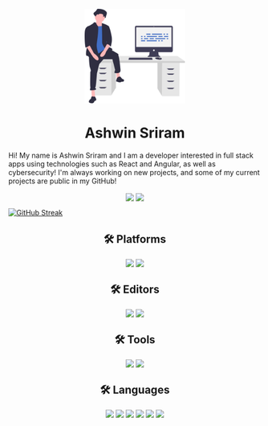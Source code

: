 
<p align="center">
  <img src="drawing.svg" alt="drawing" width="200"></img>
</p>

<h1 align="center">Ashwin Sriram</h1>

Hi! My name is Ashwin Sriram and I am a developer interested in full stack apps using technologies such as React and Angular, as well as cybersecurity! I'm always working on new projects, and some of my current projects are public in my GitHub!

<p align="center">
  <img align="center" src="https://github-readme-stats.vercel.app/api?username=ashwinsriram&count_private=true&hide=issues,contribs&bg_color=0A1931&border_color=000000&text_color=EFEFEF&title_color=185ADB" />
  <img align="center" src="https://github-readme-stats.vercel.app/api/top-langs/?username=ashwinsriram&bg_color=0A1931&border_color=000000&text_color=EFEFEF&title_color=185ADB&layout=compact" />
</p>

[![GitHub Streak](http://github-readme-streak-stats.herokuapp.com?user=ashwinsriram&theme=nord&hide_border=true&date_format=M%20j%5B%2C%20Y%5D)](https://git.io/streak-stats)

<h2 align="center">🛠️ Platforms</h2>

<p align="center">
<img align="center" src="https://img.shields.io/badge/OS-MacOS-informational?style=for-the-badge&logo=apple&logoColor=white&color=185ADB" />
<img align="center" src="https://img.shields.io/badge/OS-Linux-informational?style=for-the-badge&logo=linux&logoColor=white&color=185ADB" />
</p>

<h2 align="center">🛠️ Editors</h2>

<p align="center">
 
<img align="center" src="https://img.shields.io/badge/Editor-Visual_Studio_Code-informational?style=for-the-badge&logo=visual-studio-code&logoColor=blue&color=185ADB" />
<img align="center" src="https://img.shields.io/badge/Editor-IntelliJ_IDEA-informational?style=for-the-badge&logo=intellij-idea&logoColor=white&color=185ADB" />

</p>
  
<h2 align="center">🛠️ Tools</h2>

<p align="center">
  
<img align="center" src="https://img.shields.io/badge/Tools-homebrew-informational?style=for-the-badge&logo=homebrew&color=185ADB" />
<img align="center" src="https://img.shields.io/badge/Tools-iterm2-informational?style=for-the-badge&logo=iterm2&color=185ADB" />
  
</p>

<h2 align="center">🛠️ Languages</h2>

<p align="center">
  
<img align="center" src="https://img.shields.io/badge/Tools-react-informational?style=for-the-badge&logo=react&color=185ADB" />
<img align="center" src="https://img.shields.io/badge/Tools-angular-informational?style=for-the-badge&logo=angular&color=185ADB" />
<img align="center" src="https://img.shields.io/badge/Tools-python-informational?style=for-the-badge&logo=python&color=185ADB" />
<img align="center" src="https://img.shields.io/badge/Tools-c++-informational?style=for-the-badge&logo=c%2B%2B&color=185ADB" />
<img align="center" src="https://img.shields.io/badge/Tools-java-informational?style=for-the-badge&logo=java&color=185ADB" />
<img align="center" src="https://img.shields.io/badge/Tools-bash-informational?style=for-the-badge&logo=bash&color=185ADB" />


</p>

